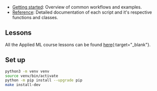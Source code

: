 - [Getting started](getting_started.md): Overview of common workflows and examples.
- [Reference](tagifai/config.md): Detailed documentation of each script and it's respective functions and classes.

## Lessons
All the Applied ML course lessons can be found [here](https://madewithml.com/#applied-ml){:target="_blank"}.

## Set up
```bash
python3 -m venv venv
source venv/bin/activate
python -m pip install --upgrade pip
make install-dev
```